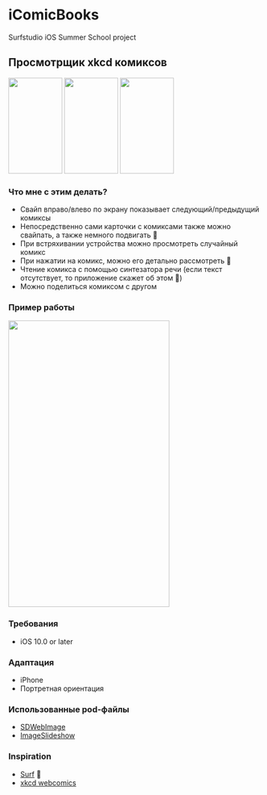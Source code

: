 # iComicBooks
Surfstudio iOS Summer School project

## Просмотрщик xkcd комиксов
<img src="https://pp.userapi.com/c834102/v834102452/1962fb/3qR6Qfi7rl0.jpg" width="107" height="190" /> <img src="https://pp.userapi.com/c848528/v848528452/38b1d/2x4spGeKl1c.jpg" width="107" height="190" /> <img src="https://pp.userapi.com/c844616/v844616452/ad0b4/aHsye3KvX_Q.jpg" width="107" height="190" /> 

### Что мне с этим делать?
* Cвайп вправо/влево по экрану показывает следующий/предыдущий комиксы
* Непосредственно сами карточки с комиксами также можно свайпать, а также немного подвигать 💃
* При встряхивании устройства можно просмотреть случайный комикс 
* При нажатии на комикс, можно его детально рассмотреть 👀
* Чтение комикса с помощью синтезатора речи (если текст отсутствует, то приложение скажет об этом 🤖)
* Можно поделиться комиксом c другом

### Пример работы
<img src="https://psv4.userapi.com/c848020/u30423368/docs/d7/4a17eff3ff3d/ezgif_com-optimize.gif?extra=1w9wfiI6bBY8tfSaWsaH_i8rNlVu5UvrHIY8-4eRBS7g27zyGmOUOpYketIP8riedTNK1lgpgcSTXK_lXvy8CgmLrb11YzY3hQPLr9lUIli2QbIt1QKecKGHGqtZ_TRPqkc_EXztw3FL" width="320" height="568" />

### Требования
* iOS 10.0 or later

### Адаптация
* iPhone
* Портретная ориентация

### Использованные pod-файлы
* [SDWebImage](https://github.com/rs/SDWebImage)
* [ImageSlideshow](https://github.com/zvonicek/ImageSlideshow)

### Inspiration 
* [Surf](https://github.com/surfstudio/iOSSummerSchool2018/) 🖤
* [xkcd webcomics](https://xkcd.com/)

